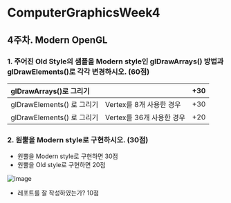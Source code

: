# ComputerGraphicsWeek4

## 4주차. Modern OpenGL

### 1.	주어진 Old Style의 샘플을 Modern style인 glDrawArrays() 방법과 glDrawElements()로 각각 변경하시오. (60점)

|glDrawArrays()로 그리기 ||+30|
|:------------------------|:---|:--------|
|glDrawElements() 로 그리기 |Vertex를 8개 사용한 경우| +30 |
|glDrawElements() 로 그리기 |Vertex를 36개 사용한 경우| +20 |



### 2.	원뿔을 Modern style로 구현하시오.  (30점)
-	원뿔을 Modern style로 구현하면 30점
-	원뿔을 Old style로 구현하면 20점
 
 ![image](https://user-images.githubusercontent.com/22046757/61993281-4e856180-b0a4-11e9-811e-de44ee176a60.png)

-	레포트를 잘 작성하였는가? 10점
